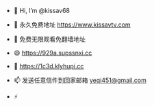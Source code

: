 - 👋 Hi, I’m @kissav68
- 👀 永久免费地址 https://www.kissavtv.com
- 🌱 免费无限观看免翻墙地址  
- 😄 https://929a.supssnxi.cc
- 💞️ https://1c3d.klyhupi.cc
- 📫 发送任意信件到回家邮箱 yeqi451@gmail.com
 
- ⚡ 

<!---
kissav68/kissav68 is a ✨ special ✨ repository because its `README.md` (this file) appears on your GitHub profile.
You can click the Preview link to take a look at your changes.
--->
